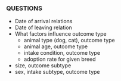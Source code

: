 ### QUESTIONS

- Date of arrival relations
- Date of leaving relation
- What factors influence outcome type 
  - animal type (dog, cat), outcome type
  - animal age, outcome type 
  - intake condition, outcome type
  - adoption rate for given breed
- size, outcome subtype
- sex, intake subtype, outcome type

